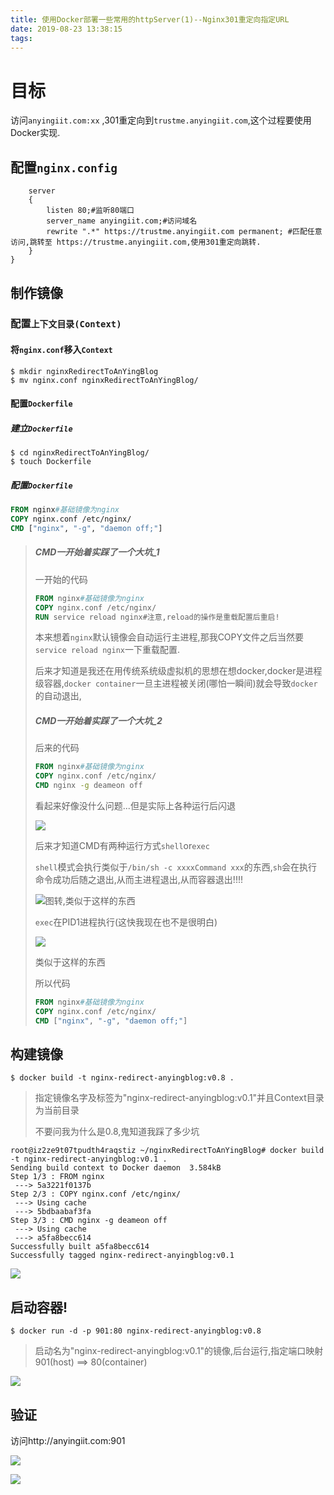 ```yaml
---
title: 使用Docker部署一些常用的httpServer(1)--Nginx301重定向指定URL
date: 2019-08-23 13:38:15
tags:
---
```


# 目标

访问`anyingiit.com:xx` ,301重定向到`trustme.anyingiit.com`,这个过程要使用Docker实现.

## 配置`nginx.config`

```nginx
	server 
	{
		listen 80;#监听80端口
		server_name anyingiit.com;#访问域名
		rewrite ".*" https://trustme.anyingiit.com permanent; #匹配任意访问,跳转至 https://trustme.anyingiit.com,使用301重定向跳转.
	}
}
```

## 制作镜像

### 配置`上下文目录(Context)`

#### 将`nginx.conf`移入`Context`

```shell
$ mkdir nginxRedirectToAnYingBlog
$ mv nginx.conf nginxRedirectToAnYingBlog/
```

#### 配置`Dockerfile`

##### 建立`Dockerfile`

```shell
$ cd nginxRedirectToAnYingBlog/
$ touch Dockerfile
```

##### 配置`Dockerfile`

```dockerfile
FROM nginx#基础镜像为nginx
COPY nginx.conf /etc/nginx/
CMD ["nginx", "-g", "daemon off;"]
```

> ##### CMD一开始着实踩了一个大坑_1
>
> 一开始的代码
>
> ```dockerfile
> FROM nginx#基础镜像为nginx
> COPY nginx.conf /etc/nginx/
> RUN service reload nginx#注意,reload的操作是重载配置后重启!
> ```
>
> 本来想着`nginx`默认镜像会自动运行主进程,那我COPY文件之后当然要`service reload nginx`一下重载配置.
>
> 后来才知道是我还在用传统系统级虚拟机的思想在想docker,docker是进程级容器,`docker container`一旦主进程被关闭(哪怕一瞬间)就会导致`docker`的自动退出,
>
> ##### CMD一开始着实踩了一个大坑_2
>
> 后来的代码
>
> ```dockerfile
> FROM nginx#基础镜像为nginx
> COPY nginx.conf /etc/nginx/
> CMD nginx -g deameon off
> ```
>
> 看起来好像没什么问题...但是实际上各种运行后闪退
>
> ![](https://oss.trustme.anyingiit.com/images/20190823171902.png)
>
> 后来才知道CMD有两种运行方式`shell`or`exec`
>
> `shell`模式会执行类似于`/bin/sh -c xxxxCommand xxx`的东西,`sh`会在执行命令成功后随之退出,从而主进程退出,从而容器退出!!!!
>
> ![](https://oss.trustme.anyingiit.com/images/20190823172216.png)图转,类似于这样的东西
>
> `exec`在PID1进程执行(这快我现在也不是很明白)
>
> ![](https://oss.trustme.anyingiit.com/images/20190823172610.png)
>
> 类似于这样的东西
>
> 所以代码
>
> ```dockerfile
> FROM nginx#基础镜像为nginx
> COPY nginx.conf /etc/nginx/
> CMD ["nginx", "-g", "daemon off;"]
> ```

## 构建镜像

```shell
$ docker build -t nginx-redirect-anyingblog:v0.8 .
```

> 指定镜像名字及标签为"nginx-redirect-anyingblog:v0.1"并且Context目录为当前目录
>
> 不要问我为什么是0.8,鬼知道我踩了多少坑

```
root@iz2ze9t07tpudth4raqstiz ~/nginxRedirectToAnYingBlog# docker build -t nginx-redirect-anyingblog:v0.1 .
Sending build context to Docker daemon  3.584kB
Step 1/3 : FROM nginx
 ---> 5a3221f0137b
Step 2/3 : COPY nginx.conf /etc/nginx/
 ---> Using cache
 ---> 5bdbaabaf3fa
Step 3/3 : CMD nginx -g deameon off
 ---> Using cache
 ---> a5fa8becc614
Successfully built a5fa8becc614
Successfully tagged nginx-redirect-anyingblog:v0.1
```

![](https://oss.trustme.anyingiit.com/images/20190823155933.png)

## 启动容器!

```shell
$ docker run -d -p 901:80 nginx-redirect-anyingblog:v0.8
```

> 启动名为"nginx-redirect-anyingblog:v0.1"的镜像,后台运行,指定端口映射 901(host) ==> 80(container)

![](https://oss.trustme.anyingiit.com/images/20190823155918.png)

## 验证

访问http://anyingiit.com:901

![](https://oss.trustme.anyingiit.com/images/20190823175155.gif)

![](https://oss.trustme.anyingiit.com/images/20190825141530.png)